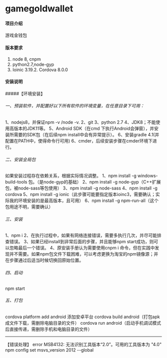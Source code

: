 # gamegoldwallet

#### 项目介绍

游戏金钱包

#### 版本要求

1.  node 8, cnpm
2.  python2.7,node-gyp
3.  Ioinic 3.19.2. Cordova 8.0.0

#### 安装说明

#####【环境安装】

###### 一、预装软件，并配置好以下所有软件的环境变量，在任意目录下可用：

1、nodejs8，并保证npm -v /node -v.
2、git
3、python 2.7
4、JDK8；不能使用高版本的JDK11等。
5、Android SDK（在cmd 下执行Android会弹窗），并安装所需要的SDK包（在后续npm install中会有异常提示）。
6、安装gradle 4.1(并配置在PATH中，使得命令行可用)
6、cmder，后续安装步骤在cmder环境下进行。

###### 二、安装全局包

如果安装过程存在依赖关系，根据实际情况调整。
1、npm install -g windows-build-tools 包。（是node-gyp的基础）
2、npm install -g node-gyp（C++扩展包，被node-sass等包使用）
3、npm install -g node-sass
4、npm install -g cordova
5、npm install -g ionic（此步骤可能要指定版本ioinc3，需要确认；实际我的环境安装的是最高版本，且可用）
6、npm install -g npm-run-all（这个包用途不明，需要确认）

###### 三、安装

1、npm i
2、在执行过程中，如果有网络连接错误，需要多执行几次，并尽可能排查错误。
3、如果已经install到非常后面的步骤，并且能够npm start成功，则可以忽略最后一个错误。
4、原安装手册认为需要使用cnpm i 命令，但在实践中发现并不需要。如果npm包文件下载困难，可以考虑更换为淘宝的npm镜像源；并在步骤通过后适当时候切换回原始位置。

###### 四、启动

npm start

###### 五、打包

cordova platform add android 添加安卓平台
cordova build android（打包apk成文件下载，需删除电脑目录的文件）
cordova run android（启动手机调试模式后直接传递，需删除手机和电脑目录的文件）

--------------------------------------------------------------------------------

【错误处理】
error MSB4132: 无法识别工具版本“2.0”。可用的工具版本为 "4.0"
npm config set msvs_version 2012 --global	
